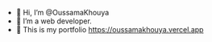 - 👋 Hi, I’m @OussamaKhouya
- 👀 I’m a web developer.
- 🌱 This is my portfolio https://oussamakhouya.vercel.app


<!---
OussamaKhouya/OussamaKhouya is a ✨ special ✨ repository because its `README.md` (this file) appears on your GitHub profile.
You can click the Preview link to take a look at your changes.
--->
